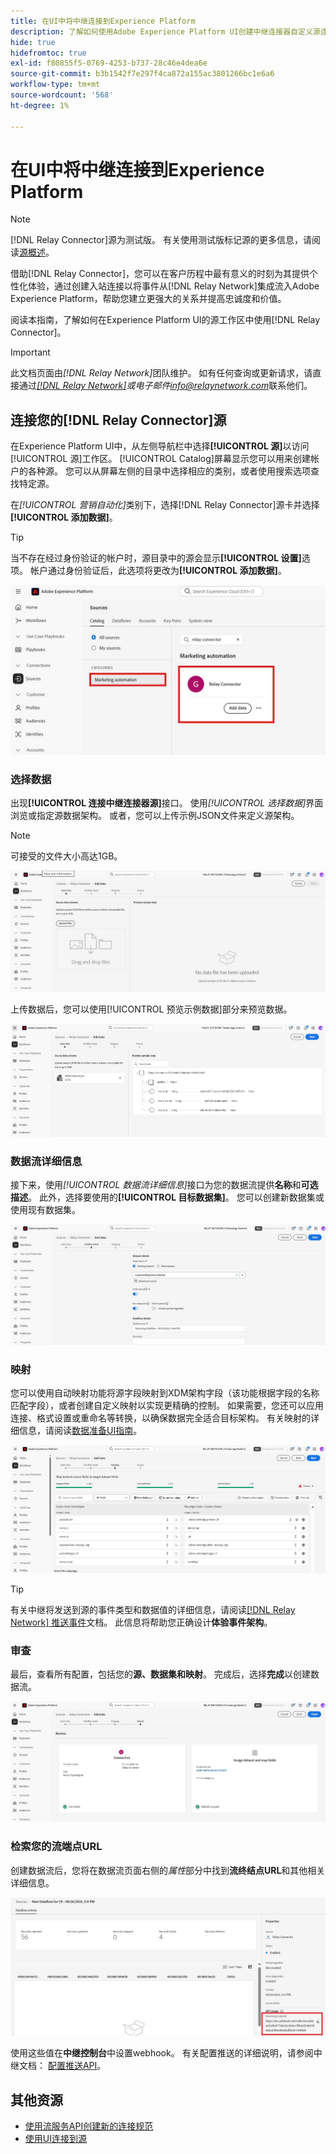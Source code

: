 ```yaml
---
title: 在UI中将中继连接到Experience Platform
description: 了解如何使用Adobe Experience Platform UI创建中继连接器自定义源连接。
hide: true
hidefromtoc: true
exl-id: f80855f5-0769-4253-b737-28c46e4dea6e
source-git-commit: b3b1542f7e297f4ca872a155ac3801266bc1e6a6
workflow-type: tm+mt
source-wordcount: '568'
ht-degree: 1%

---
```


# 在UI中将中继连接到Experience Platform

>[!NOTE]
>
>[!DNL Relay Connector]源为测试版。 有关使用测试版标记源的更多信息，请阅读[源概述](../../../../home.md#terms-and-conditions)。

借助[!DNL Relay Connector]，您可以在客户历程中最有意义的时刻为其提供个性化体验，通过创建入站连接以将事件从[!DNL Relay Network]集成流入Adobe Experience Platform，帮助您建立更强大的关系并提高忠诚度和价值。

阅读本指南，了解如何在Experience Platform UI的源工作区中使用[!DNL Relay Connector]。

>[!IMPORTANT]
>
>此文档页面由&#x200B;*[!DNL Relay Network]*&#x200B;团队维护。 如有任何查询或更新请求，请直接通过&#x200B;*[[!DNL Relay Network]](https://www.relaynetwork.com/)或电子邮件[info@relaynetwork.com](mailto:info@relaynetwork.com)*&#x200B;联系他们。

## 连接您的[!DNL Relay Connector]源

在Experience Platform UI中，从左侧导航栏中选择&#x200B;**[!UICONTROL 源]**&#x200B;以访问[!UICONTROL 源]工作区。 [!UICONTROL Catalog]屏幕显示您可以用来创建帐户的各种源。 您可以从屏幕左侧的目录中选择相应的类别，或者使用搜索选项查找特定源。

在&#x200B;*[!UICONTROL 营销自动化]*&#x200B;类别下，选择[!DNL Relay Connector]源卡并选择&#x200B;**[!UICONTROL 添加数据]**。

>[!TIP]
>
>当不存在经过身份验证的帐户时，源目录中的源会显示&#x200B;**[!UICONTROL 设置]**&#x200B;选项。 帐户通过身份验证后，此选项将更改为&#x200B;**[!UICONTROL 添加数据]**。

![源工作区的目录页。](../../../../images/tutorials/create/relay-connector/relay-source.jpg)

### 选择数据

出现&#x200B;**[!UICONTROL 连接中继连接器源]**&#x200B;接口。 使用&#x200B;*[!UICONTROL 选择数据]*&#x200B;界面浏览或指定源数据架构。 或者，您可以上传示例JSON文件来定义源架构。

>[!NOTE]
>
>可接受的文件大小高达1GB。

![选择数据接口](../../../../images/tutorials/create/relay-connector/upload-data.jpg)

上传数据后，您可以使用[!UICONTROL 预览示例数据]部分来预览数据。

![上载的数据。](../../../../images/tutorials/create/relay-connector/uploaded-data.jpg)

### 数据流详细信息

接下来，使用&#x200B;*[!UICONTROL 数据流详细信息]*&#x200B;接口为您的数据流提供&#x200B;**名称**&#x200B;和&#x200B;**可选描述**。 此外，选择要使用的&#x200B;**[!UICONTROL 目标数据集]**。 您可以创建新数据集或使用现有数据集。

![数据流详细信息接口。](../../../../images/tutorials/create/relay-connector/dataflow.jpg)

### 映射

您可以使用自动映射功能将源字段映射到XDM架构字段（该功能根据字段的名称匹配字段），或者创建自定义映射以实现更精确的控制。 如果需要，您还可以应用连接、格式设置或重命名等转换，以确保数据完全适合目标架构。 有关映射的详细信息，请阅读[数据准备UI指南](../../../../../data-prep/ui/mapping.md)。

![源工作流中的映射接口。](../../../../images/tutorials/create/relay-connector/mapping.jpg)

>[!TIP]
>
>有关中继将发送到源的事件类型和数据值的详细信息，请阅读[[!DNL Relay Network] 推送事件](https://docs.relaynetwork.com/docs/push-events)文档。 此信息将帮助您正确设计&#x200B;**体验事件架构**。

### 审查

最后，查看所有配置，包括您的&#x200B;**源、数据集和映射**。 完成后，选择&#x200B;**完成**&#x200B;以创建数据流。

![源工作流的审核步骤。](../../../../images/tutorials/create/relay-connector/review.jpg)

### 检索您的流端点URL

创建数据流后，您将在数据流页面右侧的&#x200B;*属性*&#x200B;部分中找到&#x200B;**流终结点URL**&#x200B;和其他相关详细信息。

![数据流属性](../../../../images/tutorials/create/relay-connector/streaming-endpoint.jpg)

使用这些值在&#x200B;**中继控制台**&#x200B;中设置webhook。 有关配置推送的详细说明，请参阅中继文档： [配置推送API](https://docs.relaynetwork.com/docs/configuring-the-push-api)。

## 其他资源

* [使用流服务API创建新的连接规范](https://experienceleague.adobe.com/en/docs/experience-platform/sources/sdk/streaming-sdk/create)
* [使用UI连接到源](https://experienceleague.adobe.com/en/docs/experience-platform/sources/sdk/streaming-sdk/submit#test-your-source-using-the-ui)

